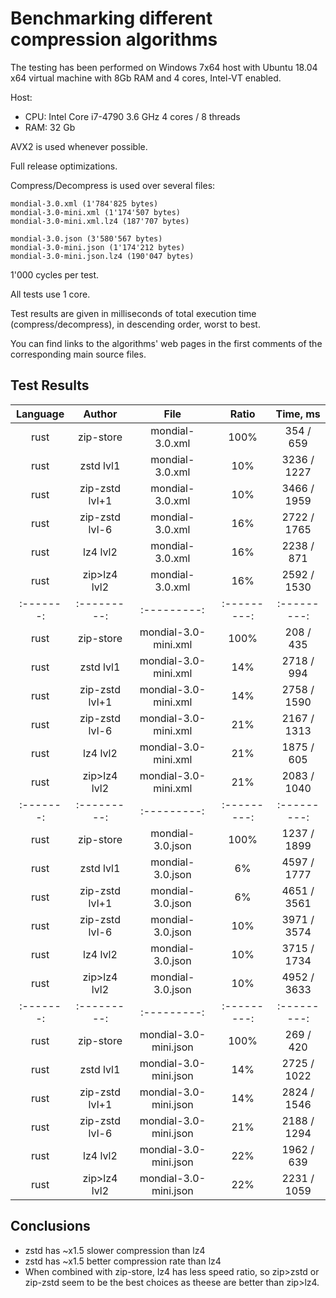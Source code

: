 # Benchmarking different compression algorithms

The testing has been performed on Windows 7x64 host with Ubuntu 18.04 x64 virtual machine with 8Gb RAM and 4 cores, Intel-VT enabled.

Host:
- CPU: Intel Core i7-4790 3.6 GHz 4 cores / 8 threads
- RAM: 32 Gb

AVX2 is used whenever possible.

Full release optimizations.

Compress/Decompress is used over several files:

```
mondial-3.0.xml (1'784'825 bytes)
mondial-3.0-mini.xml (1'174'507 bytes)
mondial-3.0-mini.xml.lz4 (187'707 bytes)

mondial-3.0.json (3'580'567 bytes)
mondial-3.0-mini.json (1'174'212 bytes)
mondial-3.0-mini.json.lz4 (190'047 bytes)
```

1'000 cycles per test.

All tests use 1 core.

Test results are given in milliseconds of total execution time (compress/decompress), in descending order, worst to best.

You can find links to the algorithms' web pages in the first comments of the corresponding main source files.

## Test Results

| Language | Author  | File | Ratio | Time, ms  |
|:-------:|:---------:|:---------:|:---------:|:---------:|
|  rust  | zip-store  | mondial-3.0.xml | 100% | 354 / 659 |
|  rust  | zstd lvl1  | mondial-3.0.xml | 10% | 3236 / 1227 |
|  rust  | zip-zstd lvl+1  | mondial-3.0.xml | 10% | 3466 / 1959 |
|  rust  | zip-zstd lvl-6  | mondial-3.0.xml | 16% | 2722 / 1765 |
|  rust  | lz4 lvl2  | mondial-3.0.xml | 16% | 2238 /  871 |
|  rust  | zip>lz4 lvl2  | mondial-3.0.xml | 16% | 2592 /  1530 |
|:-------:|:---------:|:---------:|:---------:|:---------:|
|  rust  | zip-store  | mondial-3.0-mini.xml | 100% | 208 / 435 |
|  rust  | zstd lvl1  | mondial-3.0-mini.xml | 14% | 2718 /  994 |
|  rust  | zip-zstd lvl+1  | mondial-3.0-mini.xml | 14% | 2758 / 1590 |
|  rust  | zip-zstd lvl-6  | mondial-3.0-mini.xml | 21% | 2167 / 1313 |
|  rust  | lz4 lvl2  | mondial-3.0-mini.xml | 21% | 1875 /  605 |
|  rust  | zip>lz4 lvl2  | mondial-3.0-mini.xml | 21% | 2083 /  1040 |
|:-------:|:---------:|:---------:|:---------:|:---------:|
|  rust  | zip-store  | mondial-3.0.json | 100% | 1237 / 1899 |
|  rust  | zstd lvl1  | mondial-3.0.json | 6% | 4597 / 1777 |
|  rust  | zip-zstd lvl+1  | mondial-3.0.json | 6% | 4651 / 3561 |
|  rust  | zip-zstd lvl-6  | mondial-3.0.json | 10% | 3971 / 3574 |
|  rust  | lz4 lvl2  | mondial-3.0.json | 10% | 3715 / 1734 |
|  rust  | zip>lz4 lvl2  | mondial-3.0.json | 10% | 4952 / 3633 |
|:-------:|:---------:|:---------:|:---------:|:---------:|
|  rust  | zip-store  | mondial-3.0-mini.json | 100% | 269 / 420 |
|  rust  | zstd lvl1  | mondial-3.0-mini.json | 14% | 2725 / 1022 |
|  rust  | zip-zstd lvl+1  | mondial-3.0-mini.json | 14% | 2824 / 1546 |
|  rust  | zip-zstd lvl-6  | mondial-3.0-mini.json | 21% | 2188 / 1294 |
|  rust  | lz4 lvl2  | mondial-3.0-mini.json | 22% | 1962 /  639 |
|  rust  | zip>lz4 lvl2  | mondial-3.0-mini.json | 22% | 2231 /  1059 |

## Conclusions

* zstd has ~x1.5 slower compression than lz4 
* zstd has ~x1.5 better compression rate than lz4 
* When combined with zip-store, lz4 has less speed ratio, so zip>zstd or zip-zstd seem to be the best choices as theese are better than zip>lz4.
